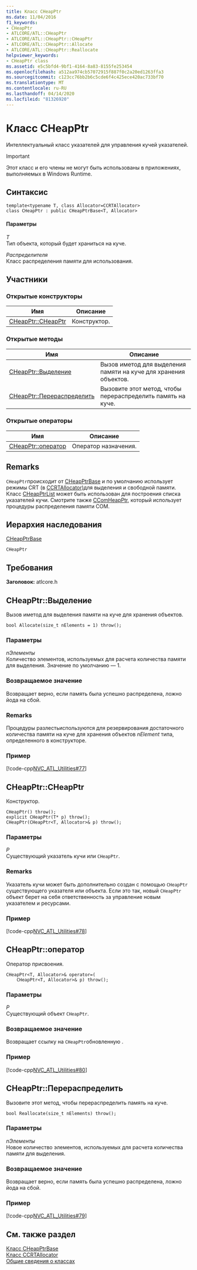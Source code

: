 ```yaml
---
title: Класс CHeapPtr
ms.date: 11/04/2016
f1_keywords:
- CHeapPtr
- ATLCORE/ATL::CHeapPtr
- ATLCORE/ATL::CHeapPtr::CHeapPtr
- ATLCORE/ATL::CHeapPtr::Allocate
- ATLCORE/ATL::CHeapPtr::Reallocate
helpviewer_keywords:
- CHeapPtr class
ms.assetid: e5c5bfd4-9bf1-4164-8a83-8155fe253454
ms.openlocfilehash: a512aa974cb57072915f887f0c2a20ed1263ffa3
ms.sourcegitcommit: c123cc76bb2b6c5cde6f4c425ece420ac733bf70
ms.translationtype: MT
ms.contentlocale: ru-RU
ms.lasthandoff: 04/14/2020
ms.locfileid: "81326920"
---
```

# <a name="cheapptr-class"></a>Класс CHeapPtr

Интеллектуальный класс указателей для управления кучей указателей.

> [!IMPORTANT]
> Этот класс и его члены не могут быть использованы в приложениях, выполняемых в Windows Runtime.

## <a name="syntax"></a>Синтаксис

```
template<typename T, class Allocator=CCRTAllocator>
class CHeapPtr : public CHeapPtrBase<T, Allocator>
```

#### <a name="parameters"></a>Параметры

*T*<br/>
Тип объекта, который будет храниться на куче.

*Распределителя*<br/>
Класс распределения памяти для использования.

## <a name="members"></a>Участники

### <a name="public-constructors"></a>Открытые конструкторы

|Имя|Описание|
|----------|-----------------|
|[CHeapPtr::CHeapPtr](#cheapptr)|Конструктор.|

### <a name="public-methods"></a>Открытые методы

|Имя|Описание|
|----------|-----------------|
|[CHeapPtr::Выделение](#allocate)|Вызов иметод для выделения памяти на куче для хранения объектов.|
|[CHeapPtr::Перераспределить](#reallocate)|Вызовите этот метод, чтобы перераспределить память на куче.|

### <a name="public-operators"></a>Открытые операторы

|Имя|Описание|
|----------|-----------------|
|[CHeapPtr::оператор](#operator_eq)|Оператор назначения.|

## <a name="remarks"></a>Remarks

`CHeapPtr`происходит от [CHeapPtrBase](../../atl/reference/cheapptrbase-class.md) и по умолчанию использует режимы CRT (в [CCRTAllocator)](../../atl/reference/ccrtallocator-class.md)для выделения и свободной памяти. Класс [CHeapPtrList](../../atl/reference/cheapptrlist-class.md) может быть использован для построения списка указателей кучи. Смотрите также [CComHeapPtr](../../atl/reference/ccomheapptr-class.md), который использует процедуры распределения памяти COM.

## <a name="inheritance-hierarchy"></a>Иерархия наследования

[CHeapPtrBase](../../atl/reference/cheapptrbase-class.md)

`CHeapPtr`

## <a name="requirements"></a>Требования

**Заголовок:** atlcore.h

## <a name="cheapptrallocate"></a><a name="allocate"></a>CHeapPtr::Выделение

Вызов иметод для выделения памяти на куче для хранения объектов.

```
bool Allocate(size_t nElements = 1) throw();
```

### <a name="parameters"></a>Параметры

*nЭлементы*<br/>
Количество элементов, используемых для расчета количества памяти для выделения. Значение по умолчанию — 1.

### <a name="return-value"></a>Возвращаемое значение

Возвращает верно, если память была успешно распределена, ложно йода на сбой.

### <a name="remarks"></a>Remarks

Процедуры разлестьиспользуются для резервирования достаточного количества памяти на куче для хранения объектов *nElement* типа, определенного в конструкторе.

### <a name="example"></a>Пример

[!code-cpp[NVC_ATL_Utilities#77](../../atl/codesnippet/cpp/cheapptr-class_1.cpp)]

## <a name="cheapptrcheapptr"></a><a name="cheapptr"></a>CHeapPtr::CHeapPtr

Конструктор.

```
CHeapPtr() throw();
explicit CHeapPtr(T* p) throw();
CHeapPtr(CHeapPtr<T, Allocator>& p) throw();
```

### <a name="parameters"></a>Параметры

*P*<br/>
Существующий указатель кучи или `CHeapPtr`.

### <a name="remarks"></a>Remarks

Указатель кучи может быть дополнительно создан с помощью `CHeapPtr` существующего указателя или объекта. Если это так, новый `CHeapPtr` объект берет на себя ответственность за управление новым указателем и ресурсами.

### <a name="example"></a>Пример

[!code-cpp[NVC_ATL_Utilities#78](../../atl/codesnippet/cpp/cheapptr-class_2.cpp)]

## <a name="cheapptroperator-"></a><a name="operator_eq"></a>CHeapPtr::оператор

Оператор присвоения.

```
CHeapPtr<T, Allocator>& operator=(
    CHeapPtr<T, Allocator>& p) throw();
```

### <a name="parameters"></a>Параметры

*P*<br/>
Существующий объект `CHeapPtr`.

### <a name="return-value"></a>Возвращаемое значение

Возвращает ссылку на `CHeapPtr`обновленную .

### <a name="example"></a>Пример

[!code-cpp[NVC_ATL_Utilities#80](../../atl/codesnippet/cpp/cheapptr-class_3.cpp)]

## <a name="cheapptrreallocate"></a><a name="reallocate"></a>CHeapPtr::Перераспределить

Вызовите этот метод, чтобы перераспределить память на куче.

```
bool Reallocate(size_t nElements) throw();
```

### <a name="parameters"></a>Параметры

*nЭлементы*<br/>
Новое количество элементов, используемых для расчета количества памяти для выделения.

### <a name="return-value"></a>Возвращаемое значение

Возвращает верно, если память была успешно распределена, ложно йода на сбой.

### <a name="example"></a>Пример

[!code-cpp[NVC_ATL_Utilities#79](../../atl/codesnippet/cpp/cheapptr-class_4.cpp)]

## <a name="see-also"></a>См. также раздел

[Класс CHeapPtrBase](../../atl/reference/cheapptrbase-class.md)<br/>
[Класс CCRTAllocator](../../atl/reference/ccrtallocator-class.md)<br/>
[Общие сведения о классах](../../atl/atl-class-overview.md)
